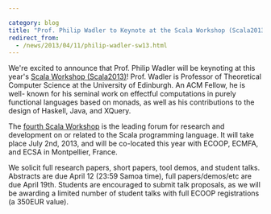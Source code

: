 ```yaml
---

category: blog
title: "Prof. Philip Wadler to Keynote at the Scala Workshop (Scala2013)!"
redirect_from:
  - /news/2013/04/11/philip-wadler-sw13.html
---
```


We're excited to announce that Prof. Philip Wadler will be keynoting at this
year's [Scala Workshop (Scala2013)](http://lampwww.epfl.ch/~hmiller/scala2013/)!
Prof. Wadler is Professor of Theoretical
Computer Science at the University of Edinburgh. An ACM Fellow, he is well-
known for his seminal work on effectful computations in purely functional
languages based on monads, as well as his contributions to the design of
Haskell, Java, and XQuery.

The [fourth Scala Workshop](http://lampwww.epfl.ch/~hmiller/scala2013/)
is the leading forum for research and development on
or related to the Scala programming language. It will take place July 2nd,
2013, and will be co-located this year with ECOOP, ECMFA, and ECSA in
Montpellier, France.

We solicit full research papers, short papers, tool demos, and student talks.
Abstracts are due April 12 (23:59 Samoa time), full papers/demos/etc are due
April 19th. Students are encouraged to submit talk proposals, as we will be
awarding a limited number of student talks with full ECOOP registrations (a
350EUR value).
